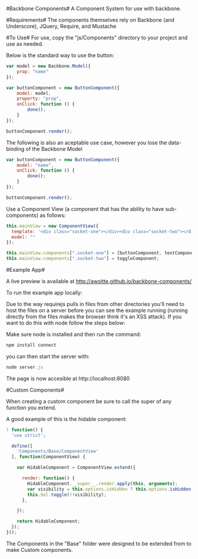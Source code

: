 #Backbone Components#
A Component System for use with backbone.

#Requirements#
The components themselves rely on Backbone (and Underscore), JQuery, Require, and Mustache

#To Use#
For use, copy the "js/Components" directory to your project and use as needed.

Below is the standard way to use the button:

```JavaScript
var model = new Backbone.Model({
    prop: "name"
});

var buttonComponent = new ButtonComponent({
    model: model,
    property: "prop",
    onClick: function () {
        done();
    }
});

buttonComponent.render();
```

The following is also an aceptable use case, however you lose the data-binding of the Backbone Model

```JavaScript
var buttonComponent = new ButtonComponent({
    model: "name",
    onClick: function () {
        done();
    }
});

buttonComponent.render();
```

Use a Component View (a component that has the ability to have sub-components) as follows:

```JavaScript
this.mainView = new ComponentView({
  template: '<div class="socket-one"></div><div class="socket-two"></div>',
  model: ""
});

this.mainView.components[".socket-one"] = [buttonComponent, textComponent];
this.mainView.components[".socket-two"] = toggleComponent;
```

#Example App#

A live preview is available at http://awoitte.github.io/backbone-components/ 

To run the example app locally:

Due to the way requirejs pulls in files from other directories you'll need to host the files on a server before you can see the example running (running directly from the files makes the browser think it's an XSS attack). If you want to do this with node follow the steps below:

Make sure node is installed and then run the command:

```JavaScript
npm install connect
```

you can then start the server with:

```JavaScript
node server.js
```

The page is now accesible at http://localhost:8080

#Custom Components#

When creating a custom component be sure to call the super of any function you extend.

A good example of this is the hidable component:

```JavaScript
! function() {
  'use strict';

  define([
    'Components/Base/ComponentView'
  ], function(ComponentView) {

    var HidableComponent = ComponentView.extend({

      render: function() {
        HidableComponent.__super__.render.apply(this, arguments);
        var visibility = this.options.isHidden ? this.options.isHidden(this.model) : this.model.get(this.options.property);
        this.$el.toggle(!!visibility);
      },

    });

    return HidableComponent;
  });
}();
```

The Components in the "Base" folder were designed to be extended from to make Custom components.
